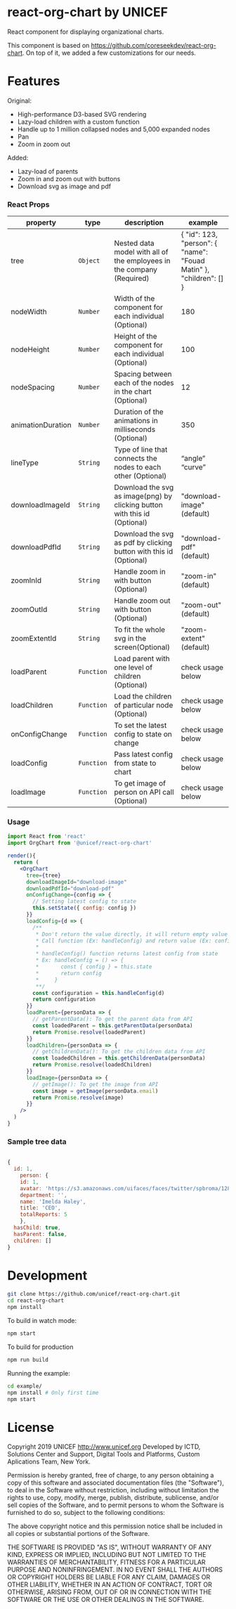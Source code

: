 # react-org-chart by UNICEF

React component for displaying organizational charts.

This component is based on https://github.com/coreseekdev/react-org-chart. On top of it, we added a few customizations for our needs.

# Features

Original:

- High-performance D3-based SVG rendering
- Lazy-load children with a custom function
- Handle up to 1 million collapsed nodes and 5,000 expanded nodes
- Pan
- Zoom in zoom out

Added:

- Lazy-load of parents
- Zoom in and zoom out with buttons
- Download svg as image and pdf

### React Props

| **property**      | **type**   | **description**                                                           | **example**                                                        |
| ----------------- | ---------- | ------------------------------------------------------------------------- | ------------------------------------------------------------------ |
| tree              | `Object`   | Nested data model with all of the employees in the company (Required)     | { "id": 123, "person": { "name": "Fouad Matin" }, "children": [] } |  |
| nodeWidth         | `Number`   | Width of the component for each individual (Optional)                     | 180                                                                |
| nodeHeight        | `Number`   | Height of the component for each individual (Optional)                    | 100                                                                |
| nodeSpacing       | `Number`   | Spacing between each of the nodes in the chart (Optional)                 | 12                                                                 |
| animationDuration | `Number`   | Duration of the animations in milliseconds (Optional)                     | 350                                                                |
| lineType          | `String`   | Type of line that connects the nodes to each other (Optional)             | “angle” “curve”                                                    |
| downloadImageId   | `String`   | Download the svg as image(png) by clicking button with this id (Optional) | "download-image" (default)                                         |
| downloadPdfId     | `String`   | Download the svg as pdf by clicking button with this id (Optional)        | "download-pdf" (default)                                           |
| zoomInId          | `String`   | Handle zoom in with button (Optional)                                     | "zoom-in" (default)                                                |
| zoomOutId         | `String`   | Handle zoom out with button (Optional)                                    | "zoom-out" (default)                                               |
| zoomExtentId      | `String`   | To fit the whole svg in the screen(Optional)                              | "zoom-extent" (default)                                            |
| loadParent        | `Function` | Load parent with one level of children (Optional)                         | check usage below                                                  |
| loadChildren      | `Function` | Load the children of particular node (Optional)                           | check usage below                                                  |
| onConfigChange    | `Function` | To set the latest config to state on change                               | check usage below                                                  |
| loadConfig        | `Function` | Pass latest config from state to chart                                    | check usage below                                                  |
| loadImage         | `Function` | To get image of person on API call (Optional)                             | check usage below                                                  |

### Usage

```jsx
import React from 'react'
import OrgChart from '@unicef/react-org-chart'

render(){
  return (
    <OrgChart
      tree={tree}
      downloadImageId="download-image"
      downloadPdfId="download-pdf"
      onConfigChange={config => {
        // Setting latest config to state
        this.setState({ config: config })
      }}
      loadConfig={d => {
        /**
         * Don't return the value directly, it will return empty value
         * Call function (Ex: handleConfig) and return value (Ex: configuration)
         *
         * handleConfig() function returns latest config from state
         * Ex: handleConfig = () => {
         *       const { config } = this.state
         *       return config
         *     }
         **/
        const configuration = this.handleConfig(d)
        return configuration
      }}
      loadParent={personData => {
        // getParentData(): To get the parent data from API
        const loadedParent = this.getParentData(personData)
        return Promise.resolve(loadedParent)
      }}
      loadChildren={personData => {
        // getChildrenData(): To get the children data from API
        const loadedChildren = this.getChildrenData(personData)
        return Promise.resolve(loadedChildren)
      }}
      loadImage={personData => {
        // getImage(): To get the image from API
        const image = getImage(personData.email)
        return Promise.resolve(image)
      }}
    />
  )
}
```

### Sample tree data

```jsx

{
  id: 1,
    person: {
    id: 1,
    avatar: 'https://s3.amazonaws.com/uifaces/faces/twitter/spbroma/128.jpg',
    department: '',
    name: 'Imelda Haley',
    title: 'CEO',
    totalReports: 5
    },
  hasChild: true,
  hasParent: false,
  children: []
}

```

# Development

```bash
git clone https://github.com/unicef/react-org-chart.git
cd react-org-chart
npm install
```

To build in watch mode:

```bash
npm start
```

To build for production

```bash
npm run build
```

Running the example:

```bash
cd example/
npm install # Only first time
npm start
```

# License

Copyright 2019 UNICEF http://www.unicef.org
Developed by ICTD, Solutions Center and Support, Digital Tools and Platforms, Custom Aplications Team, New York.

Permission is hereby granted, free of charge, to any person obtaining a copy of this software and associated documentation files (the "Software"), to deal in the Software without restriction, including without limitation the rights to use, copy, modify, merge, publish, distribute, sublicense, and/or sell copies of the Software, and to permit persons to whom the Software is furnished to do so, subject to the following conditions:

The above copyright notice and this permission notice shall be included in all copies or substantial portions of the Software.

THE SOFTWARE IS PROVIDED "AS IS", WITHOUT WARRANTY OF ANY KIND, EXPRESS OR IMPLIED, INCLUDING BUT NOT LIMITED TO THE WARRANTIES OF MERCHANTABILITY, FITNESS FOR A PARTICULAR PURPOSE AND NONINFRINGEMENT. IN NO EVENT SHALL THE AUTHORS OR COPYRIGHT HOLDERS BE LIABLE FOR ANY CLAIM, DAMAGES OR OTHER LIABILITY, WHETHER IN AN ACTION OF CONTRACT, TORT OR OTHERWISE, ARISING FROM, OUT OF OR IN CONNECTION WITH THE SOFTWARE OR THE USE OR OTHER DEALINGS IN THE SOFTWARE.
